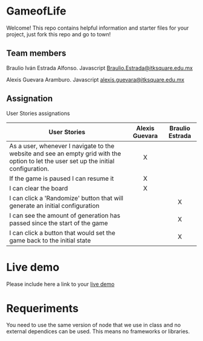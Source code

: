 
# GameofLife

Welcome! This repo contains helpful information and starter files for your project, just fork this repo and go to town!

## Team members

Braulio Iván Estrada Alfonso. Javascript Braulio.Estrada@itksquare.edu.mx

Alexis Guevara Aramburo. Javascript alexis.guevara@itksquare.edu.mx
## Assignation 

User Stories assignations

| User Stories     | Alexis Guevara | Braulio Estrada |
| ---------------- | :--: | :---: |
| As a user, whenever I navigate to the website and see an empty grid with the option to let the user set up the initial configuration. |  X   |      |
| If the game is paused I can resume it |  X    |     |
| I can clear the board |  X   |      |
| I can click a 'Randomize' button that will generate an initial configuration |    |   X   |
| I can see the amount of generation has passed since the start of the game |    |   X   |
| I can click a button that would set the game back to the initial state |    |   X   |

# Live demo

Please include here a link to your [live demo]([https://alexisguevara-ksquare.github.io/gameoflife/])

# Requeriments
You need to use the same version of node that we use in class and no external dependices can be used. This means no frameworks or libraries.

